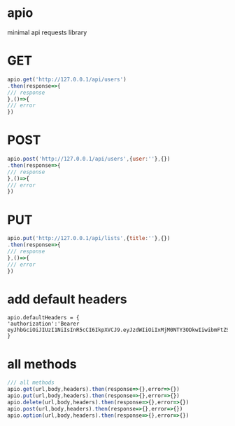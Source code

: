 # apio
minimal api requests library

# GET
```javascript
apio.get('http://127.0.0.1/api/users')
.then(response=>{
/// response
},()=>{
/// error
})
```

# POST
```javascript
apio.post('http://127.0.0.1/api/users',{user:''},{})
.then(response=>{
/// response
},()=>{
/// error
})
```

# PUT
```javascript
apio.put('http://127.0.0.1/api/lists',{title:''},{})
.then(response=>{
/// response
},()=>{
/// error
})
```

# add default headers
```
apio.defaultHeaders = {
'authorization':'Bearer eyJhbGciOiJIUzI1NiIsInR5cCI6IkpXVCJ9.eyJzdWIiOiIxMjM0NTY3ODkwIiwibmFtZSI6Ik....
}
```

# all methods
```javascript
/// all methods
apio.get(url,body,headers).then(response=>{},error=>{})
apio.put(url,body,headers).then(response=>{},error=>{})
apio.delete(url,body,headers).then(response=>{},error=>{})
apio.post(url,body,headers).then(response=>{},error=>{})
apio.option(url,body,headers).then(response=>{},error=>{})
```
